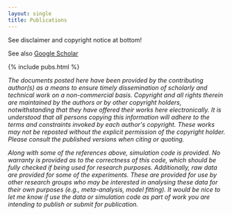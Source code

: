 ```yaml
---
layout: single
title: Publications
---
```


See disclaimer and copyright notice at bottom!

See also [Google Scholar](https://scholar.google.com/citations?user=gpDeUjIAAAAJ&hl=en&oi=sra)

{% include pubs.html %}

*The documents posted here have been provided by the contributing author(s) as a means to ensure timely dissemination of scholarly and technical work on a non-commercial basis. Copyright and all rights therein are maintained by the authors or by other copyright holders, notwithstanding that they have offered their works here electronically. It is understood that all persons copying this information will adhere to the terms and constraints invoked by each author's copyright. These works may not be reposted without the explicit permission of the copyright holder. Please consult the published versions when citing or quoting.*

_Along with some of the references above, simulation code is provided. No warranty is provided as to the correctness of this code, which should be fully checked if being used for research purposes. Additionally, raw data are provided for some of the experiments. These are provided for use by other research groups who may be interested in analysing these data for their own purposes (e.g., meta-analysis, model fitting). It would be nice to let me know if use the data or simulation code as part of work you are intending to publish or submit for publication._